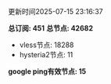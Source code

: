 更新时间2025-07-15 23:16:37

**总订阅: 451**
**总节点: 42682**
- vless节点: 18288
- hysteria2节点: 11

**google ping有效节点: 15**
